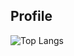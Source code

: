 ## Profile

<!--[![Anurag's GitHub stats](https://github-readme-stats.vercel.app/api?username=alyssongab&theme=dracula)](https://github.com/anuraghazra/github-readme-stats)-->
![Top Langs](https://github-readme-stats.vercel.app/api/top-langs/?username=alyssongab&layout=compact)

<!--
**alyssongab/alyssongab** is a ✨ _special_ ✨ repository because its `README.md` (this file) appears on your GitHub profile.

Here are some ideas to get you started:

- 🔭 I’m currently working on ...
- 🌱 I’m currently learning ...
- 👯 I’m looking to collaborate on ...
- 🤔 I’m looking for help with ...
- 💬 Ask me about ...
- 📫 How to reach me: ...
- 😄 Pronouns: ...
- ⚡ Fun fact: ...
-->
